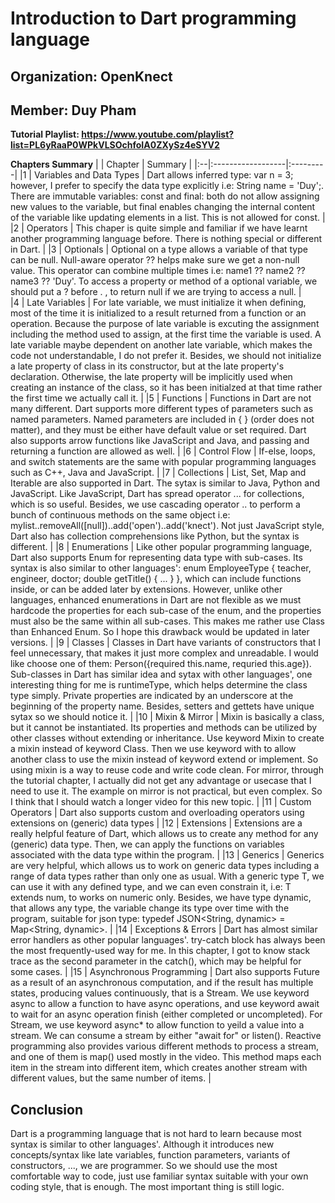 # Introduction to Dart programming language
## Organization: OpenKnect

## Member: Duy Pham

**Tutorial Playlist: https://www.youtube.com/playlist?list=PL6yRaaP0WPkVLSOchfoIA0ZXySz4eSYV2**

**Chapters Summary**
|   | Chapter           | Summary  |
|:--|:------------------|:---------|
|1  | Variables and Data Types         | Dart allows inferred type: var n = 3; however, I prefer to specify the data type explicitly i.e: String name = 'Duy';. There are immutable variables: const and final: both do not allow assigning new values to the variable, but final enables changing the internal content of the variable like updating elements in a list. This is not allowed for const.  |
|2  | Operators                  | This chaper is quite simple and familiar if we have learnt another programming language before. There is nothing special or different in Dart.  |
|3  | Optionals      | Optional on a type allows a variable of that type can be null. Null-aware operator ?? helps make sure we get a non-null value. This operator can combine multiple times i.e: name1 ?? name2 ?? name3 ?? 'Duy'. To access a property or method of a optional variable, we should put a ? before . , to return null if we are trying to access a null.  |  
|4  | Late Variables | For late variable, we must initialize it when defining, most of the time it is initialized to a result returned from a function or an operation. Because the purpose of late variable is excuting the assignment including the method used to assign, at the first time the variable is used. A late variable maybe dependent on another late variable, which makes the code not understandable, I do not prefer it. Besides, we should not initialize a late property of class in its constructor, but at the late property's declaration. Otherwise, the late property will be implicitly used when creating an instance of the class, so it has been initialzed at that time rather the first time we actually call it. |
|5  | Functions | Functions in Dart are not many different. Dart supports more different types of parameters such as named parameters. Named parameters are included in { } (order does not matter), and they must be either have default value or set required. Dart also supports arrow functions like JavaScript and Java, and passing and returning a function are allowed as well.    |
|6  | Control Flow  | If-else, loops, and switch statements are the same with popular programming languages such as C++, Java and JavaScript.   |
|7  | Collections  | List, Set, Map and Iterable are also supported in Dart. The sytax is similar to Java, Python and JavaScript. Like JavaScript, Dart has spread operator ... for collections, which is so useful. Besides, we use cascading operator .. to perform a bunch of continuous methods on the same object i.e: mylist..removeAll([null])..add('open')..add('knect'). Not just JavaScript style, Dart also has collection comprehensions like Python, but the syntax is different.  |
|8  | Enumerations  | Like other popular programming language, Dart also supports Enum for representing data type with sub-cases. Its syntax is also similar to other languages': enum EmployeeType { teacher, engineer, doctor;  double getTitle() { ... } }, which can include functions inside, or can be added later by extensions. However, unlike other languages, enhanced enumerations in Dart are not flexible as we must hardcode the properties for each sub-case of the enum, and the properties must also be the same within all sub-cases. This makes me rather use Class than Enhanced Enum. So I hope this drawback would be updated in later versions.     |
|9  | Classes  | Classes in Dart have variants of constructors that I feel unnecessary, that makes it just more complex and unreadable. I would like choose one of them: Person({required this.name, requried this.age}). Sub-classes in Dart has similar idea and sytax with other languages', one interesting thing for me is runtimeType, which helps determine the class type simply. Private properties are indicated by an underscore at the beginning of the property name. Besides, setters and gettets have unique sytax so we should notice it.  |
|10  | Mixin & Mirror   | Mixin is basically a class, but it cannot be instantiated. Its properties and methods can be utilized by other classes without extending or inheritance. Use keyword Mixin to create a mixin instead of keyword Class. Then we use keyword with to allow another class to use the mixin instead of keyword extend or implement. So using mixin is a way to reuse code and write code clean. For mirror, through the tutorial chapter, I actually did not get any advantage or usecase that I need to use it. The example on mirror is not practical, but even complex. So I think that I should watch a longer video for this new topic.  |
|11  | Custom Operators  | Dart also supports custom and overloading operators using extensions on (generic) data types  |
|12  | Extensions   | Extensions are a really helpful feature of Dart, which allows us to create any method for any (generic) data type. Then, we can apply the functions on variables associated with the data type within the program.   |
|13  | Generics    | Generics are very helpful, which allows us to work on generic data types including a range of data types rather than only one as usual. With a generic type T, we can use it with any defined type, and we can even constrain it, i.e: T extends num, to works on numeric only. Besides, we have type dynamic, that allows any type, the variable change its type over time with the program, suitable for json type:  typedef JSON<String, dynamic> = Map<String, dynamic>.   |
|14  | Exceptions & Errors  | Dart has almost similar error handlers as other popular languages'. try-catch block has always been the most frequently-used way for me. In this chapter, I got to know stack trace as the second parameter in the catch(), which may be helpful for some cases.  |
|15  | Asynchronous Programming  | Dart also supports Future as a result of an asynchronous computation, and if the result has multiple states, producing values continuously, that is a Stream. We use keyword async to allow a function to have async operations, and use keyword await to wait for an async operation finish (either completed or uncompleted). For Stream, we use keyword async* to allow function to yeild a value into a stream. We can consume a stream by either "await for" or listen(). Reactive programming also provides various different methods to process a stream, and one of them is map() used mostly in the video. This method maps each item in the stream into different item, which creates another stream with different values, but the same number of items.   |

## Conclusion
Dart is a programming language that is not hard to learn because most syntax is similar to other languages'. Although it introduces new concepts/syntax like late variables, function parameters, variants of constructors, ..., we are programmer. So we should use the most comfortable way to code, just use familiar syntax suitable with your own coding style, that is enough. The most important thing is still logic.
